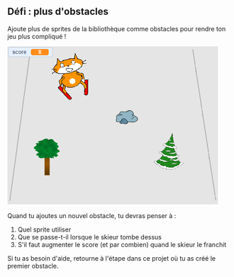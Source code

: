 ## Défi : plus d'obstacles

Ajoute plus de sprites de la bibliothèque comme obstacles pour rendre ton jeu plus compliqué !

![plus d'obstacles](images/skiing-final.png)

Quand tu ajoutes un nouvel obstacle, tu devras penser à :

1. Quel sprite utiliser
1. Que se passe-t-il lorsque le skieur tombe dessus
1. S'il faut augmenter le score (et par combien) quand le skieur le franchit

Si tu as besoin d'aide, retourne à l'étape dans ce projet où tu as créé le premier obstacle.

